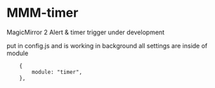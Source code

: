 # MMM-timer
MagicMirror 2 Alert & timer trigger under development

put in config.js and is working in background
all settings are inside of module

		{
			module: "timer",
		},
